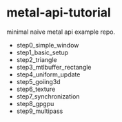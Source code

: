 # metal-api-tutorial

minimal naive metal api example repo.

- step0_simple_window
- step1_basic_setup
- step2_triangle
- step3_mtlbuffer_rectangle
- step4_uniform_update
- step5_goiing3d
- step6_texture
- step7_synchronization
- step8_gpgpu
- step9_multipass